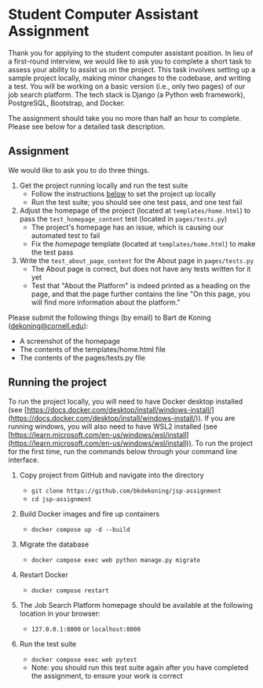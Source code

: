 # Student Computer Assistant Assignment
Thank you for applying to the student computer assistant position. In lieu of a first-round interview, we would like to ask you to complete a short task to assess your ability to assist us on the project. This task involves setting up a sample project locally, making minor changes to the codebase, and writing a test. You will be working on a basic version (i.e., only two pages) of our job search platform. The tech stack is Django (a Python web framework), PostgreSQL, Bootstrap, and Docker. 

The assignment should take you no more than half an hour to complete. Please see below for a detailed task description.

## Assignment
We would like to ask you to do three things.

1. Get the project running locally and run the test suite
    - Follow the instructions [below](#runningproject) to set the project up locally
    - Run the test suite; you should see one test pass, and one test fail
2. Adjust the homepage of the project (located at `templates/home.html`) to pass the `test_homepage_content` test (located in `pages/tests.py`)
    - The project's homepage has an issue, which is causing our automated test to fail 
    - Fix the *homepage* template (located at `templates/home.html`) to make the test pass
3. Write the `test_about_page_content` for the About page in `pages/tests.py`
    - The About page is correct, but does not have any tests written for it yet
    - Test that "About the Platform" is indeed printed as a heading on the page, and that the page further contains the line "On this page, you will find more information about the platform."

Please submit the following things (by email) to Bart de Koning (dekoning@cornell.edu):
- A screenshot of the homepage
- The contents of the templates/home.html file
- The contents of the pages/tests.py file


## Running the project<a name="runningproject"></a>
To run the project locally, you will need to have Docker desktop installed (see [https://docs.docker.com/desktop/install/windows-install/](https://docs.docker.com/desktop/install/windows-install/)). If you are running windows, you will also need to have WSL2 installed (see [https://learn.microsoft.com/en-us/windows/wsl/install](https://learn.microsoft.com/en-us/windows/wsl/install)). To run the project for the first time, run the commands below through your command line interface.

1. Copy project from GitHub and navigate into the directory
    - ```git clone https://github.com/bkdekoning/jsp-assignment```
    - ```cd jsp-assignment```

2. Build Docker images and fire up containers
   - ```docker compose up -d --build```

3. Migrate the database
   - ```docker compose exec web python manage.py migrate```

4. Restart Docker
   - ```docker compose restart```

5. The Job Search Platform homepage should be available at the following location in your browser:
   - ```127.0.0.1:8000``` or ```localhost:8000```

6. Run the test suite
   - ```docker compose exec web pytest```
   - Note: you should run this test suite again after you have completed the assignment, to ensure your work is correct